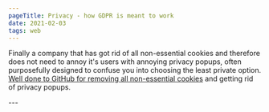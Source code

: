 ```yaml
---
pageTitle: Privacy - how GDPR is meant to work
date: 2021-02-03
tags: web
---
```

<p>
Finally a company that has got rid of all non-essential cookies and therefore does not need to annoy it's users with annoying privacy popups, often purposefully designed to confuse you into choosing the least private option. <a href="https://github.blog/2020-12-17-no-cookie-for-you/">Well done to GitHub for removing all non-essential cookies</a> and getting rid of privacy popups. 
</p>
---
